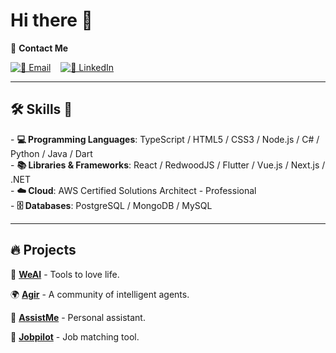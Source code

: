 # Hi there 👋

📧 **Contact Me**  

[![📧 Email](https://img.shields.io/badge/Email-yinfeng.guo%40live.com-blue?style=flat-square&logo=microsoft-outlook)](mailto:yinfeng.guo@live.com) &nbsp;&nbsp; [![💼 LinkedIn](https://img.shields.io/badge/LinkedIn-Stevenzg-blue?style=flat-square&logo=linkedin)](https://www.linkedin.com/in/stevenzg/)

---

## 🛠️ Skills 🚀

\- **💻 Programming Languages**: TypeScript / HTML5 / CSS3 / Node.js / C# / Python / Java / Dart  
\- **📚 Libraries & Frameworks**: React / RedwoodJS / Flutter / Vue.js / Next.js / .NET  
\- **☁️ Cloud**: AWS Certified Solutions Architect - Professional  
\- **🗄️ Databases**: PostgreSQL / MongoDB / MySQL  

---

## 🔥 Projects

🚀 [**WeAI**](https://weai.life) - Tools to love life.

🌍 [**Agir**](https://agir.cc) - A community of intelligent agents.  

🤖 [**AssistMe**](https://assistme.co.nz) - Personal assistant.  

🎯 [**Jobpilot**](https://jobpilot.co.nz) - Job matching tool.  


<!--
**stevenzg/stevenzg** is a ✨ _special_ ✨ repository because its `README.md` (this file) appears on your GitHub profile.

Here are some ideas to get you started:

- 🔭 I’m currently working on ...
- 🌱 I’m currently learning ...
- 👯 I’m looking to collaborate on ...
- 🤔 I’m looking for help with ...
- 💬 Ask me about ...
- 📫 How to reach me: ...
- 😄 Pronouns: ...
- ⚡ Fun fact: ...
-->
